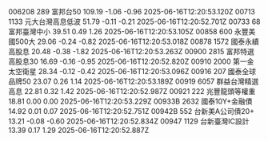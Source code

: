 006208	289	富邦台50	109.19	-1.06	-0.96	2025-06-16T12:20:53.120Z
00713	1133	元大台灣高息低波	51.79	-0.11	-0.21	2025-06-16T12:20:52.701Z
00733	68	富邦臺灣中小	39.51	0.49	1.26	2025-06-16T12:20:53.105Z
00858	600	永豐美國500大	29.06	-0.24	-0.82	2025-06-16T12:20:53.018Z
00878	1572	國泰永續高股息	20.48	-0.38	-1.82	2025-06-16T12:20:53.263Z
00900	2815	富邦特選高股息30	16.69	-0.16	-0.95	2025-06-16T12:20:52.820Z
00910	2000	第一金太空衛星	28.34	-0.12	-0.42	2025-06-16T12:20:53.096Z
00916	207	國泰全球品牌50	23.07	0.26	1.14	2025-06-16T12:20:53.189Z
00919	6057	群益台灣精選高息	22.81	0.32	1.42	2025-06-16T12:20:52.987Z
00921	222	兆豐龍頭等權重	18.81	0.00	0.00	2025-06-16T12:20:53.229Z
00933B	2632	國泰10Y+金融債	14.92	0.01	0.07	2025-06-16T12:20:52.751Z
00942B	552	台新美A公司債20+	13.21	-0.08	-0.60	2025-06-16T12:20:52.834Z
00947	1129	台新臺灣IC設計	13.39	0.17	1.29	2025-06-16T12:20:52.887Z